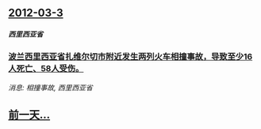 ## [2012-03-3](/news/2012/03/3/index.md)

##### 西里西亚省
### [波兰西里西亚省扎维尔切市附近发生两列火车相撞事故，导致至少16人死亡、58人受伤。](/news/2012/03/3/波兰西里西亚省扎维尔切市附近发生两列火车相撞事故-导致至少16人死亡-58人受伤.md)
_消息: 相撞事故, 西里西亚省_

## [前一天...](/news/2012/02/28/index.md)

